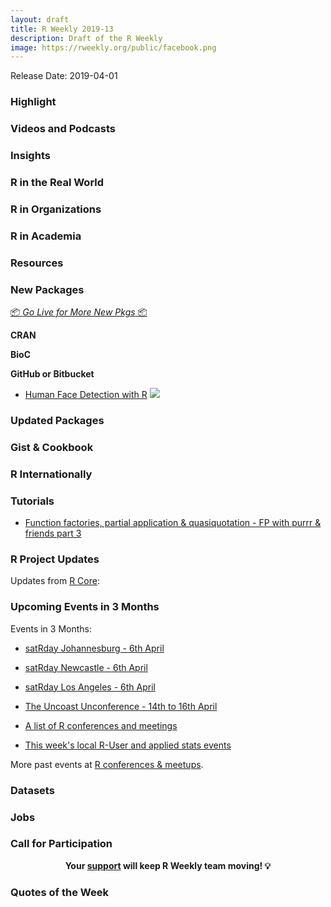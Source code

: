 ```yaml
---
layout: draft
title: R Weekly 2019-13
description: Draft of the R Weekly
image: https://rweekly.org/public/facebook.png
---
```


Release Date: 2019-04-01


###  Highlight




###  Videos and Podcasts



### Insights


### R in the Real World




###  R in Organizations



###  R in Academia



###  Resources



###  New Packages

<p class="added-hostname"><a href="https://rweekly.org/live" target="_blank" class="externalLink">📦 <i>Go Live for More New Pkgs</i> 📦</a></p>

**CRAN**


**BioC**



**GitHub or Bitbucket**

- [Human Face Detection with R](http://www.bnosac.be/index.php/blog/89-human-face-detection-with-r) ![](https://raw.githubusercontent.com/bnosac/image/master/image.libfacedetection/inst/images/libfacedetection-example.gif)

### Updated Packages



### Gist & Cookbook



### R Internationally




###  Tutorials

+ [Function factories, partial application & quasiquotation - FP with purrr & friends part 3](https://www.eokodie.com/blog/functional-programming-helpers-from-purrr-and-friends-part-3/)


<!--<div class="post-more-begi
n></div><div class="post-more-end"></div>-->

###  R Project Updates

Updates from [R Core](http://developer.r-project.org/blosxom.cgi/R-devel/NEWS):


###  Upcoming Events in 3 Months

Events in 3 Months:

+ [satRday Johannesburg - 6th April](https://joburg2019.satrdays.org/)

+ [satRday Newcastle - 6th April](https://newcastle2019.satrdays.org/)

+ [satRday Los Angeles - 6th April](https://losangeles2019.satrdays.org/)

+ [The Uncoast Unconference - 14th to 16th April](http://uuconf.rbind.io/)

+ [A list of R conferences and meetings](https://jumpingrivers.github.io/meetingsR/events.html)

+ [This week's local R-User and applied stats events](https://community.rstudio.com/c/irl)

More past events at [R conferences & meetups](https://conf.rweekly.org).

### Datasets




### Jobs




###  Call for Participation


<p class="hide-support added-hostname support-rweekly" style="text-align: center;font-weight: bold;">Your <a class="non-visited externalLink" href="https://www.patreon.com/rweekly" onclick="pas(this)">support</a> will keep R Weekly team moving! 💡</p>

###  Quotes of the Week

